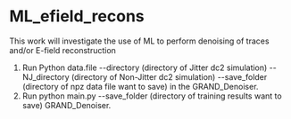 # ML_efield_recons
This work will investigate the use of ML to perform denoising of traces and/or E-field reconstruction
1. Run Python data.file --directory (directory of Jitter dc2 simulation) --NJ_directory (directory of Non-Jitter dc2 simulation) --save_folder (directory of npz data file want to save) in the GRAND_Denoiser.
2. Run python main.py --save_folder (directory of training results want to save) GRAND_Denoiser.
